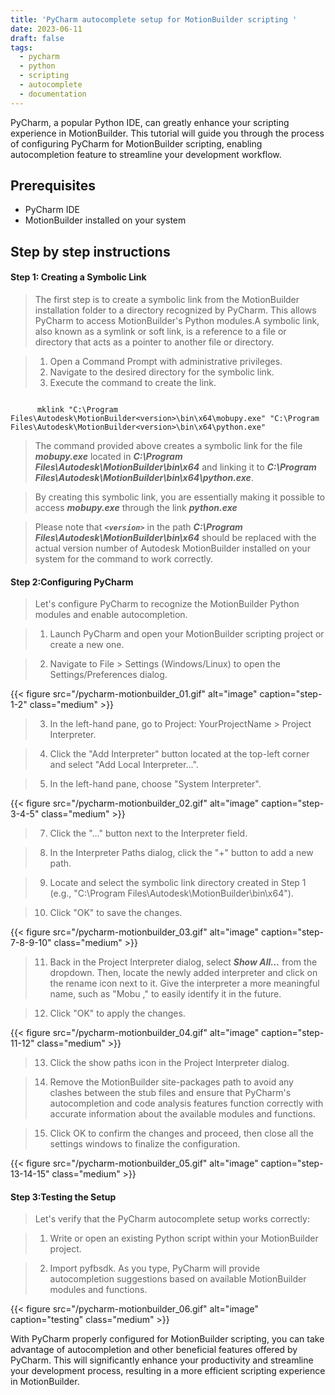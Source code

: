 ```yaml
---
title: 'PyCharm autocomplete setup for MotionBuilder scripting '
date: 2023-06-11
draft: false
tags: 
  - pycharm
  - python
  - scripting
  - autocomplete
  - documentation
---
```


PyCharm, a popular Python IDE, can greatly enhance your scripting experience in MotionBuilder. This tutorial will guide you through the process of configuring PyCharm for MotionBuilder scripting, enabling autocompletion feature to streamline your development workflow.

## Prerequisites
- PyCharm IDE
- MotionBuilder installed on your system

## Step by step instructions

#### Step 1: Creating a Symbolic Link
> The first step is to create a symbolic link from the MotionBuilder installation folder to a directory recognized by PyCharm. This allows PyCharm to access MotionBuilder's Python modules.A symbolic link, also known as a symlink or soft link, is a reference to a file or directory that acts as a pointer to another file or directory.

> 1. Open a Command Prompt with administrative privileges.
> 2. Navigate to the desired directory for the symbolic link.
> 3. Execute the command to create the link.


```Shell

      mklink "C:\Program Files\Autodesk\MotionBuilder<version>\bin\x64\mobupy.exe" "C:\Program Files\Autodesk\MotionBuilder<version>\bin\x64\python.exe"

```
> The command provided above creates a symbolic link for the file ***mobupy.exe*** located in ***C:\Program Files\Autodesk\MotionBuilder<version>\bin\x64*** and linking it to ***C:\Program Files\Autodesk\MotionBuilder<version>\bin\x64\python.exe***.

> By creating this symbolic link, you are essentially making it possible to access ***mobupy.exe*** through the link ***python.exe***

> Please note that ***`<version>`*** in the path ***C:\Program Files\Autodesk\MotionBuilder<version>\bin\x64*** should be replaced with the actual version number of Autodesk MotionBuilder installed on your system for the command to work correctly.

#### Step 2:Configuring PyCharm
> Let's configure PyCharm to recognize the MotionBuilder Python modules and enable autocompletion.

> 1. Launch PyCharm and open your MotionBuilder scripting project or create a new one.

> 2. Navigate to File > Settings (Windows/Linux) to open the Settings/Preferences dialog.

{{< figure src="/pycharm-motionbuilder_01.gif" alt="image" caption="step-1-2" class="medium" >}}

> 3. In the left-hand pane, go to Project: YourProjectName > Project Interpreter.

> 4. Click the "Add Interpreter" button located at the top-left corner and select "Add Local Interpreter...".

> 5. In the left-hand pane, choose "System Interpreter".

{{< figure src="/pycharm-motionbuilder_02.gif" alt="image" caption="step-3-4-5" class="medium" >}}

> 7. Click the "..." button next to the Interpreter field.

> 8. In the Interpreter Paths dialog, click the "+" button to add a new path.

> 9. Locate and select the symbolic link directory created in Step 1 (e.g., "C:\Program Files\Autodesk\MotionBuilder<version>\bin\x64").

>10. Click "OK" to save the changes.

{{< figure src="/pycharm-motionbuilder_03.gif" alt="image" caption="step-7-8-9-10" class="medium" >}}

> 11. Back in the Project Interpreter dialog, select ***Show All...*** from the dropdown. Then, locate the newly added interpreter and click on the rename icon next to it. Give the interpreter a more meaningful name, such as "Mobu <version>," to easily identify it in the future.

> 12. Click "OK" to apply the changes.

{{< figure src="/pycharm-motionbuilder_04.gif" alt="image" caption="step-11-12" class="medium" >}}

> 13. Click the show paths icon in the Project Interpreter dialog.

> 14. Remove the MotionBuilder site-packages path to avoid any clashes between the stub files and ensure that PyCharm's autocompletion and code analysis features function correctly with accurate information about the available modules and functions.

> 15. Click OK to confirm the changes and proceed, then close all the settings windows to finalize the configuration.

{{< figure src="/pycharm-motionbuilder_05.gif" alt="image" caption="step-13-14-15" class="medium" >}}

#### Step 3:Testing the Setup
> Let's verify that the PyCharm autocomplete setup works correctly:

> 1. Write or open an existing Python script within your MotionBuilder project.

> 2. Import pyfbsdk. As you type, PyCharm will provide autocompletion suggestions based on available MotionBuilder modules and functions.

{{< figure src="/pycharm-motionbuilder_06.gif" alt="image" caption="testing" class="medium" >}}

With PyCharm properly configured for MotionBuilder scripting, you can take advantage of autocompletion and other beneficial features offered by PyCharm. This will significantly enhance your productivity and streamline your development process, resulting in a more efficient scripting experience in MotionBuilder.
